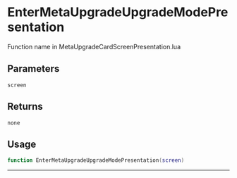 # EnterMetaUpgradeUpgradeModePresentation
Function name in MetaUpgradeCardScreenPresentation.lua
## Parameters
`screen`
## Returns
`none`
## Usage
```lua
function EnterMetaUpgradeUpgradeModePresentation(screen)
```
---
